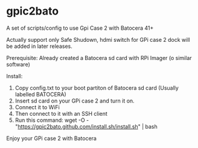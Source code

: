 # gpic2bato

A set of scripts/config to use Gpi Case 2 with Batocera 41+

Actually support only Safe Shudown, hdmi switch for GPi case 2 dock will be added in later releases.

Prerequisite:
Already created a Batocera sd card with RPi Imager (o similar software)

Install:

1) Copy config.txt to your boot partiton of Batocera sd card (Usually labelled BATOCERA)
2) Insert sd card on your GPi case 2 and turn it on.
3) Connect it to WiFi
4) Then connect to it with an SSH client
5) Run this command:
    wget -O - "https://gpic2bato.github.com/install.sh/install.sh" | bash

Enjoy your GPi case 2 with Batocera
